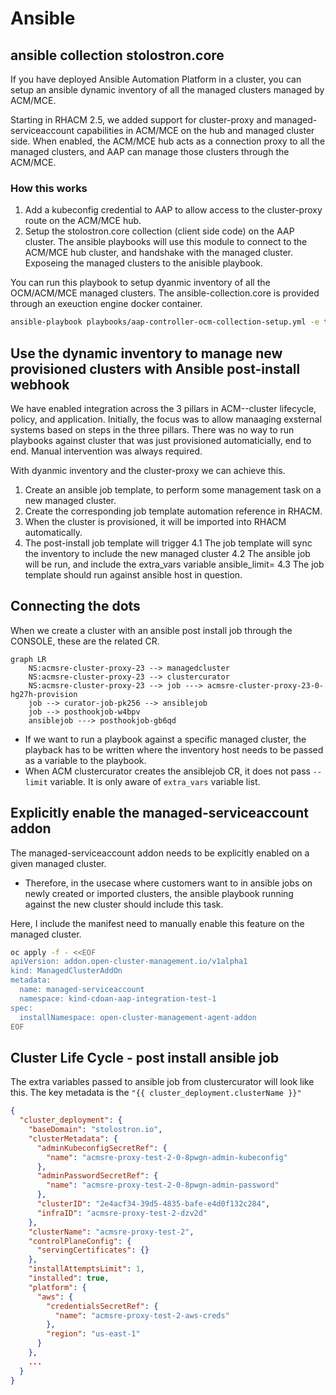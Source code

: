 # Ansible

## ansible collection stolostron.core

If you have deployed Ansible Automation Platform in a cluster, you can setup an ansible dynamic inventory of all the managed clusters managed by ACM/MCE.

Starting in RHACM 2.5, we added support for cluster-proxy and managed-serviceaccount capabilities in ACM/MCE on the hub and managed cluster side.
When enabled, the ACM/MCE hub acts as a connection proxy to all the managed clusters, and AAP can manage those clusters through the ACM/MCE.

### How this works

1. Add a kubeconfig credential to AAP to allow access to the cluster-proxy route on the ACM/MCE hub.
2. Setup the stolostron.core collection (client side code) on the AAP cluster. The ansible playbooks will use this module to connect to the ACM/MCE hub cluster, and handshake with the managed cluster. Exposeing the managed clusters to the anisible playbook.

You can run this playbook to setup dyanmic inventory of all the OCM/ACM/MCE managed clusters.
The ansible-collection.core is provided through an exeuction engine docker container.

```bash
ansible-playbook playbooks/aap-controller-ocm-collection-setup.yml -e tenant=playback
```

## Use the dynamic inventory to manage new provisioned clusters with Ansible post-install webhook

We have enabled integration across the 3 pillars in ACM--cluster lifecycle, policy, and application. Initially, the focus was to allow manaaging exsternal systems based on steps in the three pillars. There was no way to run playbooks against cluster that was just provisioned automaticially, end to end. Manual intervention was always required.

With dyanmic inventory and the cluster-proxy we can achieve this. 

1. Create an ansible job template, to perform some management task on a new managed cluster.
2. Create the corresponding job template automation reference in RHACM.
3. When the cluster is provisioned, it will be imported into RHACM automatically.
4. The post-install job template will trigger
4.1 The job template will sync the inventory to include the new managed cluster
4.2 The ansible job will be run, and include the extra_vars variable ansible_limit=<managed cluster name>
4.3 The job template should run against ansible host in question.

## Connecting the dots

When we create a cluster with an ansible post install job through the CONSOLE, these are the related CR.

```mermaid
graph LR
    NS:acmsre-cluster-proxy-23 --> managedcluster
    NS:acmsre-cluster-proxy-23 --> clustercurator
    NS:acmsre-cluster-proxy-23 --> job ---> acmsre-cluster-proxy-23-0-hg27h-provision
    job --> curator-job-pk256 --> ansiblejob
    job --> posthookjob-w4bpv
    ansiblejob ---> posthookjob-gb6qd
```

* If we want to run a playbook against a specific managed cluster, the playback has to be written where the inventory host needs to be passed as a variable to the playbook.
* When ACM clustercurator creates the ansiblejob CR, it does not pass `--limit` variable. It is only aware of `extra_vars` variable list.



## Explicitly enable the managed-serviceaccount addon

The managed-serviceaccount addon needs to be explicitly enabled on a given managed cluster. 

* Therefore, in the usecase where customers want to in ansible jobs on newly created or imported clusters, the ansible playbook running against the new cluster should include this task. 

Here, I include the manifest need to manually enable this feature on the managed cluster.

```bash
oc apply -f - <<EOF
apiVersion: addon.open-cluster-management.io/v1alpha1
kind: ManagedClusterAddOn
metadata:
  name: managed-serviceaccount
  namespace: kind-cdoan-aap-integration-test-1
spec:
  installNamespace: open-cluster-management-agent-addon
EOF
```

## Cluster Life Cycle - post install ansible job

The extra variables passed to ansible job from clustercurator will look like this. The key metadata is the `"{{ cluster_deployment.clusterName }}"`

```json
{
  "cluster_deployment": {
    "baseDomain": "stolostron.io",
    "clusterMetadata": {
      "adminKubeconfigSecretRef": {
        "name": "acmsre-proxy-test-2-0-8pwgn-admin-kubeconfig"
      },
      "adminPasswordSecretRef": {
        "name": "acmsre-proxy-test-2-0-8pwgn-admin-password"
      },
      "clusterID": "2e4acf34-39d5-4835-bafe-e4d0f132c284",
      "infraID": "acmsre-proxy-test-2-dzv2d"
    },
    "clusterName": "acmsre-proxy-test-2",
    "controlPlaneConfig": {
      "servingCertificates": {}
    },
    "installAttemptsLimit": 1,
    "installed": true,
    "platform": {
      "aws": {
        "credentialsSecretRef": {
          "name": "acmsre-proxy-test-2-aws-creds"
        },
        "region": "us-east-1"
      }
    },
    ...
  }
}
```
